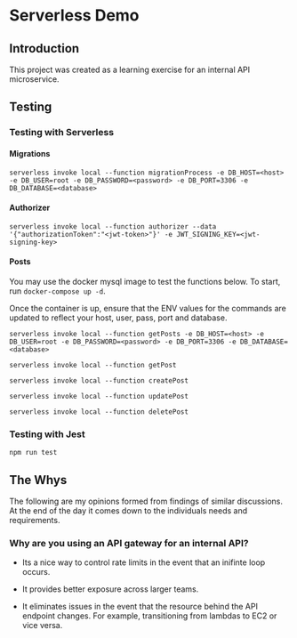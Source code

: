 # Serverless Demo

## Introduction

This project was created as a learning exercise for an internal API microservice.

## Testing

### Testing with Serverless

#### Migrations

```
serverless invoke local --function migrationProcess -e DB_HOST=<host> -e DB_USER=root -e DB_PASSWORD=<password> -e DB_PORT=3306 -e DB_DATABASE=<database>
```

#### Authorizer

```
serverless invoke local --function authorizer --data '{"authorizationToken":"<jwt-token>"}' -e JWT_SIGNING_KEY=<jwt-signing-key>
```

#### Posts

You may use the docker mysql image to test the functions below. To start, run `docker-compose up -d`.

Once the container is up, ensure that the ENV values for the commands are updated to reflect your host, user, pass, port and database.

```
serverless invoke local --function getPosts -e DB_HOST=<host> -e DB_USER=root -e DB_PASSWORD=<password> -e DB_PORT=3306 -e DB_DATABASE=<database>
```

```
serverless invoke local --function getPost
```

```
serverless invoke local --function createPost
```

```
serverless invoke local --function updatePost
```

```
serverless invoke local --function deletePost
```

### Testing with Jest

```
npm run test
```

## The Whys

The following are my opinions formed from findings of similar discussions. At the end of the day it comes down to the individuals needs and requirements.

### Why are you using an API gateway for an internal API?

* Its a nice way to control rate limits in the event that an inifinte loop occurs.

* It provides better exposure across larger teams.

* It eliminates issues in the event that the resource behind the API endpoint changes. For example, transitioning from lambdas to EC2 or vice versa.